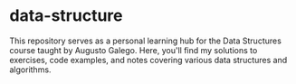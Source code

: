 # data-structure
This repository serves as a personal learning hub for the Data Structures course taught by Augusto Galego. Here, you'll find my solutions to exercises, code examples, and notes covering various data structures and algorithms.
